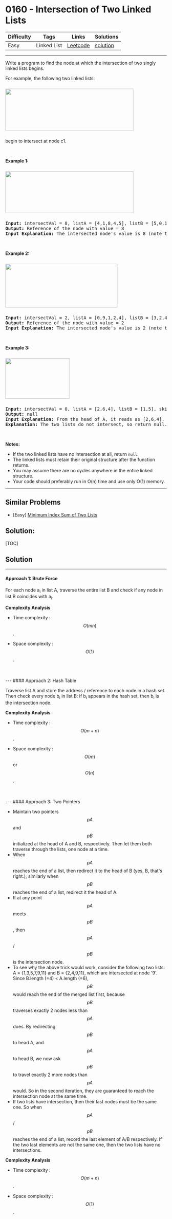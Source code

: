 # 0160 - Intersection of Two Linked Lists

Difficulty  | Tags | Links | Solutions
----------- | ---- | ----- | -----
Easy | Linked List | [Leetcode](https://leetcode.com/problems/intersection-of-two-linked-lists) | [solution](https://leetcode.com/problems/intersection-of-two-linked-lists/solution/)


-----------

<p>Write a program to find the node at which the intersection of two singly linked lists begins.</p>

<p>For example, the following two linked lists:</p>
<a href="https://assets.leetcode.com/uploads/2018/12/13/160_statement.png" target="_blank"><img alt="" src="https://assets.leetcode.com/uploads/2018/12/13/160_statement.png" style="margin-top: 10px; margin-bottom: 10px; width: 400px; height: 130px;" /></a>

<p>begin to intersect at node c1.</p>

<p>&nbsp;</p>

<p><strong>Example 1:</strong></p>
<a href="https://assets.leetcode.com/uploads/2018/12/13/160_example_1.png" target="_blank"><img alt="" src="https://assets.leetcode.com/uploads/2018/12/13/160_example_1.png" style="margin-top: 10px; margin-bottom: 10px; width: 400px; height: 130px;" /></a>

<pre>
<strong>Input: </strong>intersectVal = 8, listA = [4,1,8,4,5], listB = [5,0,1,8,4,5], skipA = 2, skipB = 3
<strong>Output:</strong> Reference of the node with value = 8
<strong>Input Explanation:</strong> The intersected node&#39;s value is 8 (note that this must not be 0 if the two lists intersect). From the head of A, it reads as [4,1,8,4,5]. From the head of B, it reads as [5,0,1,8,4,5]. There are 2 nodes before the intersected node in A; There are 3 nodes before the intersected node in B.</pre>

<p>&nbsp;</p>

<p><strong>Example 2:</strong></p>
<a href="https://assets.leetcode.com/uploads/2018/12/13/160_example_2.png" target="_blank"><img alt="" src="https://assets.leetcode.com/uploads/2018/12/13/160_example_2.png" style="margin-top: 10px; margin-bottom: 10px; width: 350px; height: 136px;" /></a>

<pre>
<strong>Input: </strong>intersectVal&nbsp;= 2, listA = [0,9,1,2,4], listB = [3,2,4], skipA = 3, skipB = 1
<strong>Output:</strong> Reference of the node with value = 2
<strong>Input Explanation:</strong>&nbsp;The intersected node&#39;s value is 2 (note that this must not be 0 if the two lists intersect). From the head of A, it reads as [0,9,1,2,4]. From the head of B, it reads as [3,2,4]. There are 3 nodes before the intersected node in A; There are 1 node before the intersected node in B.
</pre>

<p>&nbsp;</p>

<p><strong>Example 3:</strong></p>
<a href="https://assets.leetcode.com/uploads/2018/12/13/160_example_3.png" target="_blank"><img alt="" src="https://assets.leetcode.com/uploads/2018/12/13/160_example_3.png" style="margin-top: 10px; margin-bottom: 10px; width: 200px; height: 126px;" /></a>

<pre>
<strong>Input: </strong>intersectVal = 0, listA = [2,6,4], listB = [1,5], skipA = 3, skipB = 2
<strong>Output:</strong> null
<strong>Input Explanation:</strong> From the head of A, it reads as [2,6,4]. From the head of B, it reads as [1,5]. Since the two lists do not intersect, intersectVal must be 0, while skipA and skipB can be arbitrary values.
<strong>Explanation:</strong> The two lists do not intersect, so return null.
</pre>

<p>&nbsp;</p>

<p><b>Notes:</b></p>

<ul>
	<li>If the two linked lists have no intersection at all, return <code>null</code>.</li>
	<li>The linked lists must retain their original structure after the function returns.</li>
	<li>You may assume there are no cycles anywhere in the entire linked structure.</li>
	<li>Your code should preferably run in O(n) time and use only O(1) memory.</li>
</ul>


-----------


## Similar Problems

- [Easy] [Minimum Index Sum of Two Lists](minimum-index-sum-of-two-lists)




## Solution:

[TOC]

## Solution

---
#### Approach 1: Brute Force

For each node a<sub>i</sub> in list A, traverse the entire list B and check if any node in list B coincides with a<sub>i</sub>.

**Complexity Analysis**

* Time complexity : $$O(mn)$$.

* Space complexity : $$O(1)$$.
<br />
<br />
---
#### Approach 2: Hash Table

Traverse list A and store the address / reference to each node in a hash set. Then check every node b<sub>i</sub> in list B: if b<sub>i</sub> appears in the hash set, then b<sub>i</sub> is the intersection node.

**Complexity Analysis**

* Time complexity : $$O(m+n)$$.

* Space complexity : $$O(m)$$ or $$O(n)$$.
<br />
<br />
---
#### Approach 3: Two Pointers

- Maintain two pointers $$pA$$ and $$pB$$ initialized at the head of A and B, respectively. Then let them both traverse through the lists, one node at a time.
- When $$pA$$ reaches the end of a list, then redirect it to the head of B (yes, B, that's right.); similarly when $$pB$$ reaches the end of a list, redirect it the head of A.
- If at any point $$pA$$ meets $$pB$$, then $$pA$$/$$pB$$ is the intersection node.
- To see why the above trick would work, consider the following two lists: A = {1,3,5,7,9,11} and B = {2,4,9,11}, which are intersected at node '9'. Since B.length (=4) < A.length (=6), $$pB$$ would reach the end of the merged list first, because $$pB$$ traverses exactly 2 nodes less than $$pA$$ does. By redirecting $$pB$$ to head A, and $$pA$$ to head B, we now ask $$pB$$ to travel exactly 2 more nodes than $$pA$$ would. So in the second iteration, they are guaranteed to reach the intersection node at the same time.
- If two lists have intersection, then their last nodes must be the same one. So when $$pA$$/$$pB$$ reaches the end of a list, record the last element of A/B respectively. If the two last elements are not the same one, then the two lists have no intersections.

**Complexity Analysis**

* Time complexity : $$O(m+n)$$.

* Space complexity : $$O(1)$$.

